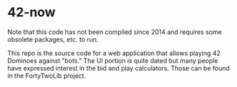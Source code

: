 ﻿# 42-now 

Note that this code has not been compiled since 2014 and requires some obsolete packages, etc. to run.

This repo is the source code for a web application that allows playing 42 Dominoes against "bots."  The UI portion
is quite dated but many people have expressed interest in the bid and play calculators.  Those can be found
in the FortyTwoLib project.
